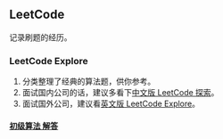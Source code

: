 ## LeetCode
记录刷题的经历。

### LeetCode Explore

1. 分类整理了经典的算法题，供你参考。
2. 面试国内公司的话，建议多看下[中文版 LeetCode 探索](https://leetcode-cn.com/explore/)。
3. 面试国外公司，建议看[英文版 LeetCode Explore](https://leetcode.com/explore/)。

#### [初级算法 解答](./初级算法.md)
